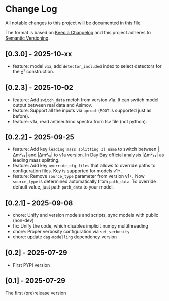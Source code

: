 # Change Log

All notable changes to this project will be documented in this file.

The format is based on [Keep a Changelog](http://keepachangelog.com/)
and this project adheres to [Semantic Versioning](http://semver.org/).

## [0.3.0] - 2025-10-xx

- feature: model `v1a`, add `detector_included` index to select detectors for the χ² construction.

## [0.2.3] - 2025-10-02

- feature: Add `switch_data` metoh from version v1a. It can switch model output between real data and Asimov.
- feature: Support all the inputs via `uproot` (`ROOT` is supported just as before).
- feature: v1a, read antineutrino spectra from tsv file (not python).

## [0.2.2] - 2025-09-25

- feature: Add key `leading_mass_splitting_3l_name` to switch between |Δm²₃₂| and |Δm²₃₁| to v1a version. In Day Bay official analysis |Δm²₃₂| as leading mass splitting.
- feature: Add key `override_cfg_files` that allows to override paths to configuration files. Key is supported for models v1+.
- feature: Remove `source_type` parameter from version v1+. Now `source_type` is determined automatically from `path_data`. To override default value, just path `path_data` to your model.

## [0.2.1] - 2025-09-08

- chore: Unify and version models and scripts, sync models with public (non-dev)
- fix: Unify the code, which disables implicit numpy multithreading
- chore: Proper verbosity configuration via `set_verbosity`
- chore: update `dag-modelling` dependency version

## [0.2] - 2025-07-29

- First PYPI version

## [0.1] - 2025-07-29

The first (pre)release version
